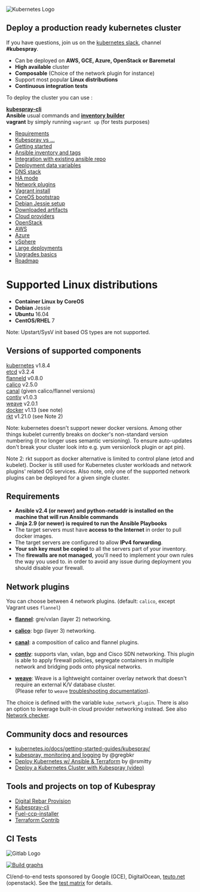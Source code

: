 ![Kubernetes Logo](https://s28.postimg.org/lf3q4ocpp/k8s.png)

## Deploy a production ready kubernetes cluster

If you have questions, join us on the [kubernetes slack](https://kubernetes.slack.com), channel **#kubespray**.

- Can be deployed on **AWS, GCE, Azure, OpenStack or Baremetal**
- **High available** cluster
- **Composable** (Choice of the network plugin for instance)
- Support most popular **Linux distributions**
- **Continuous integration tests**


To deploy the cluster you can use :

[**kubespray-cli**](https://github.com/kubespray/kubespray-cli) <br>
**Ansible** usual commands and [**inventory builder**](https://github.com/kubernetes-incubator/kubespray/blob/master/contrib/inventory_builder/inventory.py) <br>
**vagrant** by simply running `vagrant up` (for tests purposes) <br>


*  [Requirements](#requirements)
*  [Kubespray vs ...](docs/comparisons.md)
*  [Getting started](docs/getting-started.md)
*  [Ansible inventory and tags](docs/ansible.md)
*  [Integration with existing ansible repo](docs/integration.md)
*  [Deployment data variables](docs/vars.md)
*  [DNS stack](docs/dns-stack.md)
*  [HA mode](docs/ha-mode.md)
*  [Network plugins](#network-plugins)
*  [Vagrant install](docs/vagrant.md)
*  [CoreOS bootstrap](docs/coreos.md)
*  [Debian Jessie setup](docs/debian.md)
*  [Downloaded artifacts](docs/downloads.md)
*  [Cloud providers](docs/cloud.md)
*  [OpenStack](docs/openstack.md)
*  [AWS](docs/aws.md)
*  [Azure](docs/azure.md)
*  [vSphere](docs/vsphere.md)
*  [Large deployments](docs/large-deployments.md)
*  [Upgrades basics](docs/upgrades.md)
*  [Roadmap](docs/roadmap.md)

Supported Linux distributions
===============

* **Container Linux by CoreOS**
* **Debian** Jessie
* **Ubuntu** 16.04
* **CentOS/RHEL** 7

Note: Upstart/SysV init based OS types are not supported.

Versions of supported components
--------------------------------


[kubernetes](https://github.com/kubernetes/kubernetes/releases) v1.8.4 <br>
[etcd](https://github.com/coreos/etcd/releases) v3.2.4 <br>
[flanneld](https://github.com/coreos/flannel/releases) v0.8.0 <br>
[calico](https://docs.projectcalico.org/v2.5/releases/) v2.5.0 <br>
[canal](https://github.com/projectcalico/canal) (given calico/flannel versions) <br>
[contiv](https://github.com/contiv/install/releases) v1.0.3 <br>
[weave](http://weave.works/) v2.0.1 <br>
[docker](https://www.docker.com/) v1.13 (see note)<br>
[rkt](https://coreos.com/rkt/docs/latest/) v1.21.0 (see Note 2)<br>

Note: kubernetes doesn't support newer docker versions. Among other things kubelet currently breaks on docker's non-standard version numbering (it no longer uses semantic versioning). To ensure auto-updates don't break your cluster look into e.g. yum versionlock plugin or apt pin).

Note 2: rkt support as docker alternative is limited to control plane (etcd and
kubelet). Docker is still used for Kubernetes cluster workloads and network
plugins' related OS services. Also note, only one of the supported network
plugins can be deployed for a given single cluster.

Requirements
--------------

* **Ansible v2.4 (or newer) and python-netaddr is installed on the machine
  that will run Ansible commands**
* **Jinja 2.9 (or newer) is required to run the Ansible Playbooks**
* The target servers must have **access to the Internet** in order to pull docker images.
* The target servers are configured to allow **IPv4 forwarding**.
* **Your ssh key must be copied** to all the servers part of your inventory.
* The **firewalls are not managed**, you'll need to implement your own rules the way you used to.
in order to avoid any issue during deployment you should disable your firewall.


## Network plugins

You can choose between 4 network plugins. (default: `calico`, except Vagrant uses `flannel`)

* [**flannel**](docs/flannel.md): gre/vxlan (layer 2) networking.

* [**calico**](docs/calico.md): bgp (layer 3) networking.

* [**canal**](https://github.com/projectcalico/canal): a composition of calico and flannel plugins.

* [**contiv**](docs/contiv.md): supports vlan, vxlan, bgp and Cisco SDN networking. This plugin is able to
  apply firewall policies, segregate containers in multiple network and bridging pods onto physical networks.

* [**weave**](docs/weave.md): Weave is a lightweight container overlay network that doesn't require an external K/V database cluster. <br>
(Please refer to `weave` [troubleshooting documentation](http://docs.weave.works/weave/latest_release/troubleshooting.html)).

The choice is defined with the variable `kube_network_plugin`. There is also an
option to leverage built-in cloud provider networking instead.
See also [Network checker](docs/netcheck.md).

## Community docs and resources
 - [kubernetes.io/docs/getting-started-guides/kubespray/](https://kubernetes.io/docs/getting-started-guides/kubespray/)
 - [kubespray, monitoring and logging](https://github.com/gregbkr/kubernetes-kargo-logging-monitoring) by @gregbkr
 - [Deploy Kubernetes w/ Ansible & Terraform](https://rsmitty.github.io/Terraform-Ansible-Kubernetes/) by @rsmitty
 - [Deploy a Kubernetes Cluster with Kubespray (video)](https://www.youtube.com/watch?v=N9q51JgbWu8)

## Tools and projects on top of Kubespray
 - [Digital Rebar Provision](https://github.com/digitalrebar/provision/blob/master/doc/integrations/ansible.rst)
 - [Kubespray-cli](https://github.com/kubespray/kubespray-cli)
 - [Fuel-ccp-installer](https://github.com/openstack/fuel-ccp-installer)
 - [Terraform Contrib](https://github.com/kubernetes-incubator/kubespray/tree/master/contrib/terraform)

## CI Tests

![Gitlab Logo](https://s27.postimg.org/wmtaig1wz/gitlabci.png)

[![Build graphs](https://gitlab.com/kubespray-ci/kubernetes-incubator__kubespray/badges/master/build.svg)](https://gitlab.com/kubespray-ci/kubernetes-incubator__kubespray/pipelines) </br>

CI/end-to-end tests sponsored by Google (GCE), DigitalOcean, [teuto.net](https://teuto.net/) (openstack).
See the [test matrix](docs/test_cases.md) for details.
